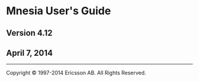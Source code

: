 

# Mnesia User's Guide

## Version 4.12

## April 7, 2014

---

Copyright © 1997-2014 Ericsson AB. All Rights Reserved.